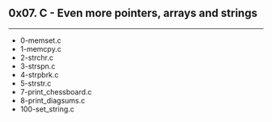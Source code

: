 ## 0x07. C - Even more pointers, arrays and strings
---
- 0-memset.c
- 1-memcpy.c
- 2-strchr.c
- 3-strspn.c
- 4-strpbrk.c
- 5-strstr.c
- 7-print_chessboard.c
- 8-print_diagsums.c
- 100-set_string.c
